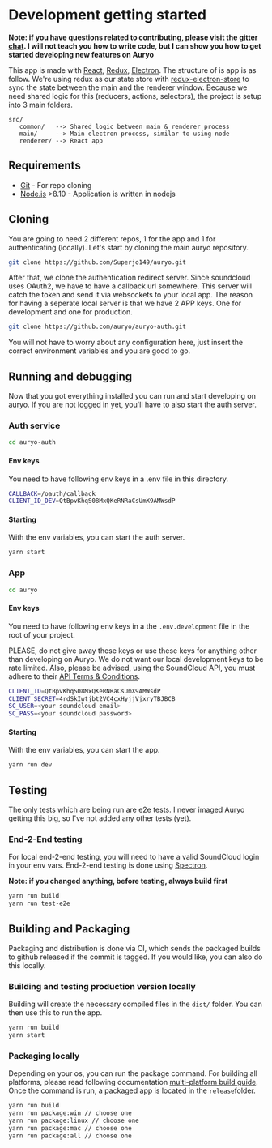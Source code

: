 # Development getting started

**Note: if you have questions related to contributing, please visit the [gitter chat](https://gitter.im/auryoapp-/Lobby). I will not teach you how to write code, but I can show you how to get started developing new features on Auryo**

This app is made with [React](https://reactjs.org/), [Redux](https://redux.js.org), [Electron](electronjs.org). The structure of is app is as follow. We're using redux as our state store with [redux-electron-store](https://github.com/samiskin/redux-electron-store) to sync the state between the main and the renderer window. Because we need shared logic for this (reducers, actions, selectors), the project is setup into 3 main folders.

```
src/
   common/   --> Shared logic between main & renderer process 
   main/     --> Main electron process, similar to using node
   renderer/ --> React app
```

## Requirements

* [Git](http://git-scm.com/) - For repo cloning
* [Node.js](http://nodejs.org/) >8.10 - Application is written in nodejs

## Cloning
You are going to need 2 different repos, 1 for the app and 1 for authenticating (locally). Let's start by cloning the main auryo repository.

```sh
git clone https://github.com/Superjo149/auryo.git
```

After that, we clone the authentication redirect server. Since soundcloud uses OAuth2, we have to have a callback url somewhere. This server will catch the token and send it via websockets to your local app. The reason for having a seperate local server is that we have 2 APP keys. One for development and one for production. 

```sh
git clone https://github.com/auryo/auryo-auth.git
```
You will not have to worry about any configuration here, just insert the correct environment variables and you are good to go.

## Running and debugging

Now that you got everything installed you can run and start developing on auryo. If you are not logged in yet, you'll have to also start the auth server.

### Auth service
```sh
cd auryo-auth
```
#### Env keys
You need to have following env keys in a .env file in this directory.

```sh
CALLBACK=/oauth/callback
CLIENT_ID_DEV=QtBpvKhqS08MxQKeRNRaCsUmX9AMWsdP

```
#### Starting
With the env variables, you can start the auth server.

```sh
yarn start
```

### App
```sh
cd auryo
```
#### Env keys
You need to have following env keys in a the `.env.development` file in the root of your project.

PLEASE, do not give away these keys or use these keys for anything other than developing on Auryo. We do not want our local development keys to be rate limited. Also, please be advised, using the SoundCloud API, you must adhere to their [API Terms & Conditions](https://developers.soundcloud.com/docs/api/terms-of-use).

```sh
CLIENT_ID=QtBpvKhqS08MxQKeRNRaCsUmX9AMWsdP
CLIENT_SECRET=4rdSkIwtjbt2VC4cxHyjjVjxryTBJBCB
SC_USER=<your soundcloud email>
SC_PASS=<your soundcloud password>

```
#### Starting
With the env variables, you can start the app.

```sh
yarn run dev
```

## Testing
The only tests which are being run are e2e tests. I never imaged Auryo getting this big, so I've not added any other tests (yet).
### End-2-End testing
For local end-2-end testing, you will need to have a valid SoundCloud login in your env vars. End-2-end testing is done using [Spectron](https://github.com/electron/spectron).

**Note: if you changed anything, before testing, always build first**

```sh
yarn run build
yarn run test-e2e
```

## Building and Packaging
Packaging and distribution is done via CI, which sends the packaged builds to github released if the commit is tagged. If you would like, you can also do this locally.

### Building and testing production version locally
Building will create the necessary compiled files in the `dist/` folder. You can then use this to run the app.

```sh
yarn run build
yarn start
```

### Packaging locally
Depending on your os, you can run the package command. For building all platforms, please read following documentation [multi-platform build guide](https://www.electron.build/multi-platform-build). Once the command is run, a packaged app is located in the `release`folder.

```sh
yarn run build
yarn run package:win // choose one
yarn run package:linux // choose one
yarn run package:mac // choose one
yarn run package:all // choose one
```
